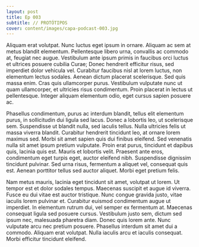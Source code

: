 ```yaml
---
layout: post
title: Ep 003
subtitle: // PROTÓTIPOS
cover: content/images/capa-podcast-003.jpg
---
```


Aliquam erat volutpat. Nunc luctus eget ipsum in ornare. Aliquam ac sem at metus blandit elementum. Pellentesque libero urna, convallis ac commodo at, feugiat nec augue. Vestibulum ante ipsum primis in faucibus orci luctus et ultrices posuere cubilia Curae; Donec hendrerit efficitur risus, sed imperdiet dolor vehicula vel. Curabitur faucibus nisl at lorem luctus, non elementum lectus sodales. Aenean dictum placerat scelerisque. Sed quis massa enim. Cras quis ullamcorper purus. Vestibulum vulputate nunc ut quam ullamcorper, et ultricies risus condimentum. Proin placerat in lectus ut pellentesque. Integer aliquam elementum odio, eget cursus sapien posuere ac.

Phasellus condimentum, purus ac interdum blandit, tellus elit elementum purus, in sollicitudin dui ligula sed lacus. Donec a lobortis leo, ut scelerisque sem. Suspendisse ut blandit nulla, sed iaculis tellus. Nulla ultricies felis ut massa viverra blandit. Curabitur hendrerit tincidunt leo, at ornare lorem maximus sed. Morbi sit amet sapien quis dui finibus eleifend. Sed venenatis nulla sit amet ipsum pretium vulputate. Proin erat purus, tincidunt et dapibus quis, lacinia quis est. Mauris et lobortis velit. Praesent ante eros, condimentum eget turpis eget, auctor eleifend nibh. Suspendisse dignissim tincidunt pulvinar. Sed urna risus, fermentum a aliquet vel, consequat quis est. Aenean porttitor tellus sed auctor aliquet. Morbi eget pretium felis.

Nam metus mauris, lacinia eget tincidunt sit amet, volutpat ut lorem. Ut tempor est et dolor sodales tempus. Maecenas suscipit et augue id viverra. Fusce eu dui vitae est auctor tristique. Nunc congue gravida justo, vitae iaculis lorem pulvinar et. Curabitur euismod condimentum augue ut imperdiet. In elementum rutrum dui, vel semper ex fermentum at. Maecenas consequat ligula sed posuere cursus. Vestibulum justo sem, dictum sed ipsum nec, malesuada pharetra diam. Donec quis lorem ante. Nunc vulputate arcu nec pretium posuere. Phasellus interdum sit amet dui a commodo. Aliquam erat volutpat. Nulla iaculis arcu et iaculis consequat. Morbi efficitur tincidunt eleifend.
